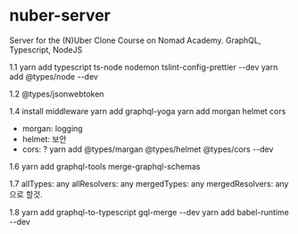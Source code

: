 # nuber-server

Server for the (N)Uber Clone Course on Nomad Academy. GraphQL, Typescript, NodeJS

1.1
yarn add typescript ts-node nodemon tslint-config-prettier --dev
yarn add @types/node --dev


1.2 @types/jsonwebtoken

1.4
install middleware
yarn add graphql-yoga 
yarn add morgan helmet cors
 - morgan: logging
 - helmet: 보안
 - cors: ?
yarn add @types/margan @types/helmet @types/cors --dev

1.6
yarn add graphql-tools merge-graphql-schemas

1.7
allTypes: any
allResolvers: any
mergedTypes: any
mergedResolvers: any
으로 할것.

1.8
yarn add graphql-to-typescript gql-merge --dev
yarn add babel-runtime --dev
